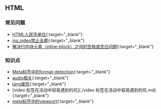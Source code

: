 ## HTML

### 常见问题

* [HTML人民币单位](./HTML人民币单位.md){:target="_blank"}
* [ios_video禁止全屏](./ios_video禁止全屏.md){:target="_blank"}
* [解决行内块元素（inline-block）之间的空格或空白问题](./解决行内块元素之间的空格或空白问题.md){:target="_blank"}





### 知识点

* [Meta标签中的format-detection](./format-detection.md){:target="_blank"}
* [audio相关](./audio相关.md){:target="_blank"}
* [lang属性](./lang属性.md){:target="_blank"}
* [video 标签在活动中容易遇到的坑](./video 标签在活动中容易遇到的坑.md){:target="_blank"}
* [meta标签中的viewport](./meta标签中的viewport.md){:target="_blank"}

